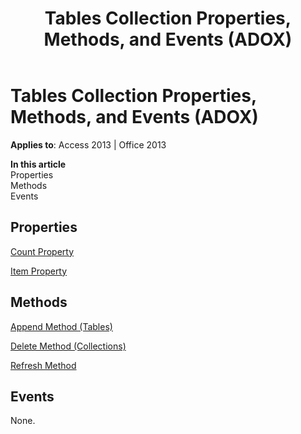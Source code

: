 ﻿---
title: Tables Collection Properties, Methods, and Events (ADOX)
TOCTitle: Tables Collection Properties, Methods, and Events (ADOX)
ms:assetid: 0459dc60-3084-7bf3-bd83-c0dc197fd24d
ms:mtpsurl: https://msdn.microsoft.com/library/JJ248806(v=office.15)
ms:contentKeyID: 48543009
ms.date: 09/18/2015
mtps_version: v=office.15
---

# Tables Collection Properties, Methods, and Events (ADOX)


**Applies to**: Access 2013 | Office 2013

**In this article**  
Properties  
Methods  
Events  

## Properties

[Count Property](count-property-ado.md)

[Item Property](item-property-ado.md)

## Methods

[Append Method (Tables)](append-method-adox-tables.md)

[Delete Method (Collections)](delete-method-adox-collections.md)

[Refresh Method](refresh-method-ado.md)

## Events

None.

